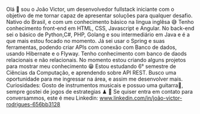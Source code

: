 Olá 🖖 sou o João Victor, um desenvolvedor fullstack iniciante com o objetivo de me tornar capaz de apresentar soluções para qualquer desafio.
Nativo do Brasil, e com um conhecimento básico na lingua inglêsa 😅 
Tenho conhecimento front-end em HTML, CSS, Javascript e Angular. 
No back-end sei o básico de Python,C#, PHP, Golang e sou intermediário em Java e é a que mais estou focado no momento. 
Já sei usar o Spring e suas ferramentas, podendo criar APIs com conexão com Banco de dados, usando Hibernate e o Flyway.
Tenho conhecimento com banco de daods relacionais e não relacionais.
No momento estou criando alguns projetos para mostrar meu conhecimento 😁
Estou estudando 6° semestre de Ciências da Computação, e aprendendo sobre API REST.
Busco uma oportunidade para me ingressar na área, e assim me desenvolver mais.
Curiosidades:  Gosto de instrumentos musicais e possuo uma guitarra🎸, sempre gostei de jogos de estrategias ♟
📩 Se quiser entra em contato para conversammos, este é meu Linkedin:
    www.linkedin.com/in/joão-victor-rodrigues-656bb3128

<!---
JUAUNNN/JUAUNNN is a ✨ special ✨ repository because its `README.md` (this file) appears on your GitHub profile.
You can click the Preview link to take a look at your changes.
--->
